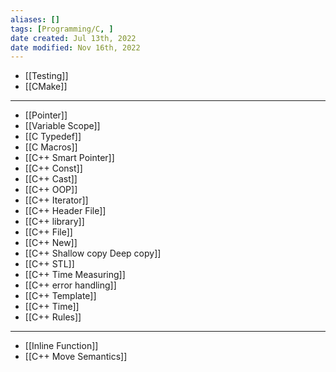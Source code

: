 ```yaml
---
aliases: []
tags: [Programming/C, ] 
date created: Jul 13th, 2022
date modified: Nov 16th, 2022
---
```

- [[Testing]]  
- [[CMake]]

___

- [[Pointer]]
- [[Variable Scope]]
- [[C Typedef]]
- [[C Macros]]
- [[C++ Smart Pointer]]
- [[C++ Const]]
- [[C++ Cast]]
- [[C++ OOP]]
- [[C++ Iterator]]
- [[C++ Header File]]
- [[C++ library]] 
- [[C++ File]]
- [[C++ New]]
- [[C++ Shallow copy Deep copy]]
- [[C++ STL]]
- [[C++ Time Measuring]]
- [[C++ error handling]]
- [[C++ Template]]
- [[C++ Time]]
- [[C++ Rules]]

___

- [[Inline Function]]
- [[C++ Move Semantics]]